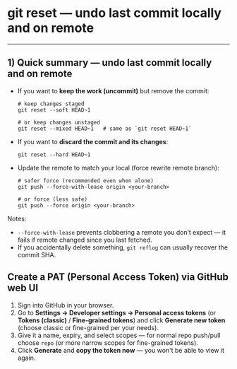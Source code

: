 # git reset — undo last commit locally and on remote

---

## 1) Quick summary — undo **last commit** locally and on remote

* If you want to **keep the work (uncommit)** but remove the commit:

  ```
  # keep changes staged
  git reset --soft HEAD~1

  # or keep changes unstaged
  git reset --mixed HEAD~1   # same as `git reset HEAD~1`
  ```
* If you want to **discard the commit and its changes**:

  ```
  git reset --hard HEAD~1
  ```
* Update the remote to match your local (force rewrite remote branch):

  ```
  # safer force (recommended even when alone)
  git push --force-with-lease origin <your-branch>

  # or force (less safe)
  git push --force origin <your-branch>
  ```

Notes:

* `--force-with-lease` prevents clobbering a remote you don’t expect — it fails if remote changed since you last fetched.
* If you accidentally delete something, `git reflog` can usually recover the commit SHA.


## Create a PAT (Personal Access Token) via GitHub web UI

1. Sign into GitHub in your browser.
2. Go to **Settings → Developer settings → Personal access tokens** (or **Tokens (classic)** / **Fine-grained tokens**) and click **Generate new token** (choose classic or fine-grained per your needs).
3. Give it a name, expiry, and select scopes — for normal repo push/pull choose `repo` (or more narrow scopes for fine-grained tokens).
4. Click **Generate** and **copy the token now** — you won't be able to view it again.
